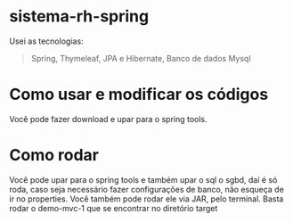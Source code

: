 # sistema-rh-spring

Usei as tecnologias:
>Spring,
>Thymeleaf,
>JPA  e Hibernate,
>Banco de dados Mysql

# Como usar e modificar os códigos

Você pode fazer download e upar para o spring tools.

# Como rodar

Você pode upar para o spring tools e também upar o sql o sgbd, daí é só roda,
caso seja necessário fazer configurações de banco, não esqueça de ir no properties.
Você também pode rodar ele via JAR, pelo terminal. Basta rodar o demo-mvc-1 que se encontrar
no diretório target
